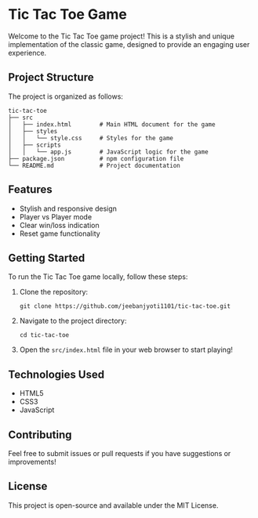 # Tic Tac Toe Game

Welcome to the Tic Tac Toe game project! This is a stylish and unique implementation of the classic game, designed to provide an engaging user experience.

## Project Structure

The project is organized as follows:

```
tic-tac-toe
├── src
│   ├── index.html        # Main HTML document for the game
│   ├── styles
│   │   └── style.css     # Styles for the game
│   ├── scripts
│   │   └── app.js        # JavaScript logic for the game
├── package.json          # npm configuration file
└── README.md             # Project documentation
```

## Features

- Stylish and responsive design
- Player vs Player mode
- Clear win/loss indication
- Reset game functionality

## Getting Started

To run the Tic Tac Toe game locally, follow these steps:

1. Clone the repository:
   ```
   git clone https://github.com/jeebanjyoti1101/tic-tac-toe.git
   ```

2. Navigate to the project directory:
   ```
   cd tic-tac-toe
   ```

3. Open the `src/index.html` file in your web browser to start playing!

## Technologies Used

- HTML5
- CSS3
- JavaScript

## Contributing

Feel free to submit issues or pull requests if you have suggestions or improvements!

## License

This project is open-source and available under the MIT License.